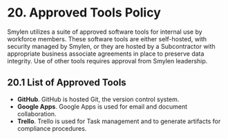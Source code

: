# 20. Approved Tools Policy

Smylen utilizes a suite of approved software tools for internal use by workforce members. These software tools are either self-hosted, with security managed by Smylen, or they are hosted by a Subcontractor with appropriate business associate agreements in place to preserve data integrity. Use of other tools requires approval from Smylen leadership.

## 20.1 List of Approved Tools

* **GitHub**. GitHub is hosted Git, the version control system.
* **Google Apps**. Google Apps is used for email and document collaboration.
* **Trello**. Trello is used for Task management and to generate artifacts for compliance procedures.
